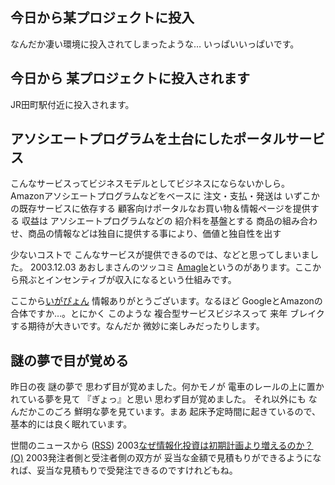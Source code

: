 ## 今日から某プロジェクトに投入

なんだか凄い環境に投入されてしまったような… いっぱいいっぱいです。






## 今日から 某プロジェクトに投入されます


JR田町駅付近に投入されます。

## アソシエートプログラムを土台にしたポータルサービス


こんなサービスってビジネスモデルとしてビジネスにならないかしら。
Amazonアソシエートプログラムなどをベースに 注文・支払・発送は いずこかの既存サービスに依存する
  顧客向けポータルなお買い物＆情報ページを提供する
  収益は アソシエートプログラムなどの 紹介料を基盤とする
  商品の組み合わせ、商品の情報などは独自に提供する事により、価値と独自性を出す


少ないコストで こんなサービスが提供できるのでは、などと思ってしまいました。
2003.12.03 あおしまさんのツッコミ
[Amagle](http://www.amagle.com/)というのがあります。ここから飛ぶとインセンティブが収入になるという仕組みです。

ここから[いがぴょん](http://www.igapyon.jp/igapyon/diary/memo/memoigapyon.html)
情報ありがとうございます。なるほど GoogleとAmazonの合体ですか…。とにかく
このような 複合型サービスビジネスって 来年 ブレイクする期待が大きいです。なんだか
微妙に楽しみだったりします。

## 謎の夢で目が覚める


昨日の夜 謎の夢で 思わず目が覚めました。何かモノが 電車のレールの上に置かれている夢を見て
『ぎょっ』と思い 思わず目が覚めました。
それ以外にも なんだかこのごろ 鮮明な夢を見ています。まあ 起床予定時間に起きているので、基本的には良く眠れています。



世間のニュースから ([RSS](ig031202-news.xml)) 2003[なぜ情報化投資は初期計画より増えるのか？](http://www.atmarkit.co.jp/fbiz/cinvest/opinion/qa/qa02.html) [(O)](http://www.atmarkit.co.jp/fbiz/cinvest/opinion/qa/qa02.html) 2003発注者側と受注者側の双方が 妥当な金額で見積もりができるようになれば、妥当な見積もりで受発注できるのですけれどもね。